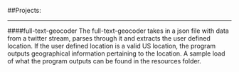 ##Projects:
___
####full-text-geocoder
The full-text-geocoder takes in a json file with data from a twitter stream, parses through it and extracts the user defined location. If the user defined location is a valid US location, the program outputs geographical information pertaining to the location. A sample load of what the program outputs can be found in the resources folder.
